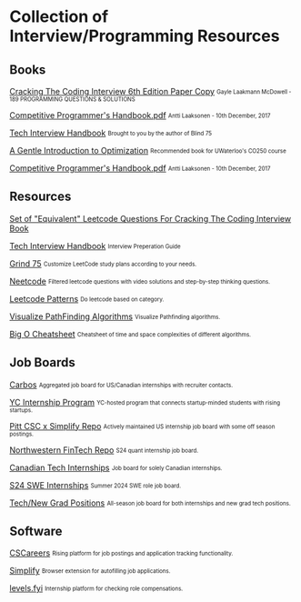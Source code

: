 # Collection of Interview/Programming Resources


## Books

[Cracking The Coding Interview 6th Edition Paper Copy](https://drive.google.com/file/d/1tK1d7q4FKfPEQeswIne_7gJzTlWN3aRz/view?usp=sharing)
<sub><sup> Gayle Laakmann McDowell - 189 PROGRAMMING QUESTIONS & SOLUTIONS</sup></sub>

[Competitive Programmer's Handbook.pdf](https://github.com/ylw311/Books/blob/ebbd6ecb941c9c6c235d5500b7e0ff2dd6d1733d/Competitive%20Programmer's%20Handbook%20-%20Antti%20Laaksonen%20-%20(10th%20December%2C%202017).pdf) <sub><sup>Antti Laaksonen - 10th December, 2017</sup></sub>

[Tech Interview Handbook](https://www.techinterviewhandbook.org/) <sub><sup>Brought to you by the author of Blind 75</sup></sub>

[A Gentle Introduction to Optimization](https://drive.google.com/file/d/1Ha2Iy8JK6gLsc4YzDXj49CKNbsgLFfYI/view?usp=sharing) <sub><sup>Recommended book for UWaterloo's CO250 course</sup></sub>



[Competitive Programmer's Handbook.pdf](https://www.frontendinterviewhandbook.com/) <sub><sup>Antti Laaksonen - 10th December, 2017</sup></sub>


## Resources

[Set of "Equivalent" Leetcode Questions For Cracking The Coding Interview Book](https://leetcode.com/discuss/general-discussion/1152824/cracking-the-coding-interview-6th-edition-in-leetcode)

[Tech Interview Handbook](https://www.techinterviewhandbook.org/) <sub><sup> Interview Preperation Guide </sup></sub>

[Grind 75](https://www.techinterviewhandbook.org/grind75) <sub><sup> Customize LeetCode study plans according to your needs. </sup></sub>


[Neetcode](https://neetcode.io/) <sub><sup> Filtered leetcode questions with video solutions and step-by-step thinking questions. </sup></sub>

[Leetcode Patterns](https://seanprashad.com/leetcode-patterns/) <sub><sup> Do leetcode based on category. </sup></sub>

[Visualize PathFinding Algorithms](https://qiao.github.io/PathFinding.js/visual/) <sub><sup> Visualize Pathfinding algorithms. </sup></sub>


[Big O Cheatsheet](https://www.bigocheatsheet.com/) <sub><sup> Cheatsheet of time and space complexities of different algorithms. </sup></sub>

## Job Boards

[Carbos](https://www.carbosjobs.com/) <sub><sup> Aggregated job board for US/Canadian internships with recruiter contacts. <sup><sub>

[YC Internship Program](https://www.workatastartup.com/internships) <sub><sup> YC-hosted program that connects startup-minded students with rising startups. <sup><sub>

[Pitt CSC x Simplify Repo](https://github.com/SimplifyJobs/Summer2024-Internships) <sub><sup> Actively maintained US internship job board with some off season postings. <sup><sub>

[Northwestern FinTech Repo](https://github.com/northwesternfintech/2024QuantInternships) <sub><sup> S24 quant internship job board. <sup><sub>

[Canadian Tech Internships](https://github.com/jenndryden/Canadian-Tech-Internships-Summer-2024) <sub><sup> Job board for solely Canadian internships. <sup><sub>

[S24 SWE Internships](https://github.com/AlanChen4/Summer-2024-SWE-Internships) <sub><sup> Summer 2024 SWE role job board. <sup><sub>

[Tech/New Grad Positions](https://github.com/Trident-Development/2024-new-grad-intern) <sub><sup> All-season job board for both internships and new grad tech positions. <sup><sub>


## Software

[CSCareers](https://www.cscareers.dev/) <sub><sup> Rising platform for job postings and application tracking functionality. <sup><sub>

[Simplify](https://simplify.jobs/) <sub><sup> Browser extension for autofilling job applications. <sup><sub>

[levels.fyi](https://www.levels.fyi/internships/) <sub><sup> Internship platform for checking role compensations. <sup><sub>





